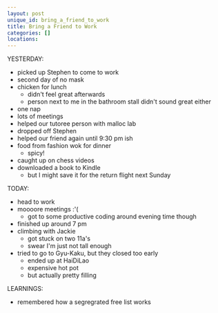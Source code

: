 ```yaml
---
layout: post
unique_id: bring_a_friend_to_work
title: Bring a Friend to Work
categories: []
locations: 
---
```


YESTERDAY:
* picked up Stephen to come to work
* second day of no mask
* chicken for lunch
  * didn't feel great afterwards
  * person next to me in the bathroom stall didn't sound great either
* one nap
* lots of meetings
* helped our tutoree person with malloc lab
* dropped off Stephen
* helped our friend again until 9:30 pm ish
* food from fashion wok for dinner
  * spicy!
* caught up on chess videos
* downloaded a book to Kindle
  * but I might save it for the return flight next Sunday

TODAY:
* head to work
* moooore meetings :'(
  * got to some productive coding around evening time though
* finished up around 7 pm
* climbing with Jackie
  * got stuck on two 11a's
  * swear I'm just not tall enough
* tried to go to Gyu-Kaku, but they closed too early
  * ended up at HaiDiLao
  * expensive hot pot
  * but actually pretty filling

LEARNINGS:
* remembered how a segregrated free list works
